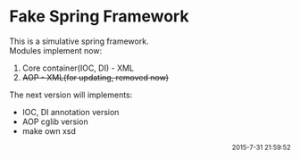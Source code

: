 Fake Spring Framework
===

This is a simulative spring framework.<br>
Modules implement now:

1. Core container(IOC, DI) - XML
2. ~~AOP - XML(for updating, removed now)~~

The next version will implements:

+ IOC, DI annotation version
+ AOP cglib version
+ make own xsd

<font style='float:right'><small>2015-7-31 21:59:52</small></font>